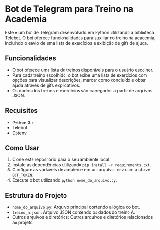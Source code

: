 # Bot de Telegram para Treino na Academia

Este é um bot de Telegram desenvolvido em Python utilizando a biblioteca Telebot. O bot oferece funcionalidades para auxiliar no treino na academia, incluindo o envio de uma lista de exercícios e exibição de gifs de ajuda.

## Funcionalidades

- O bot oferece uma lista de treinos disponíveis para o usuário escolher.
- Para cada treino escolhido, o bot exibe uma lista de exercícios com opções para visualizar descrições, marcar como concluído e obter ajuda através de gifs explicativos.
- Os dados dos treinos e exercícios são carregados a partir de arquivos JSON.

## Requisitos

- Python 3.x
- Telebot
- Dotenv

## Como Usar

1. Clone este repositório para o seu ambiente local.
2. Instale as dependências utilizando `pip install -r requirements.txt`.
3. Configure as variáveis de ambiente em um arquivo `.env` com a chave `BOT_TOKEN`.
4. Execute o bot utilizando `python nome_do_arquivo.py`.

## Estrutura do Projeto

- `nome_do_arquivo.py`: Arquivo principal contendo a lógica do bot.
- `treino_a.json`: Arquivo JSON contendo os dados do treino A.
- Outros arquivos e diretórios: Outros arquivos e diretórios relacionados ao projeto.
